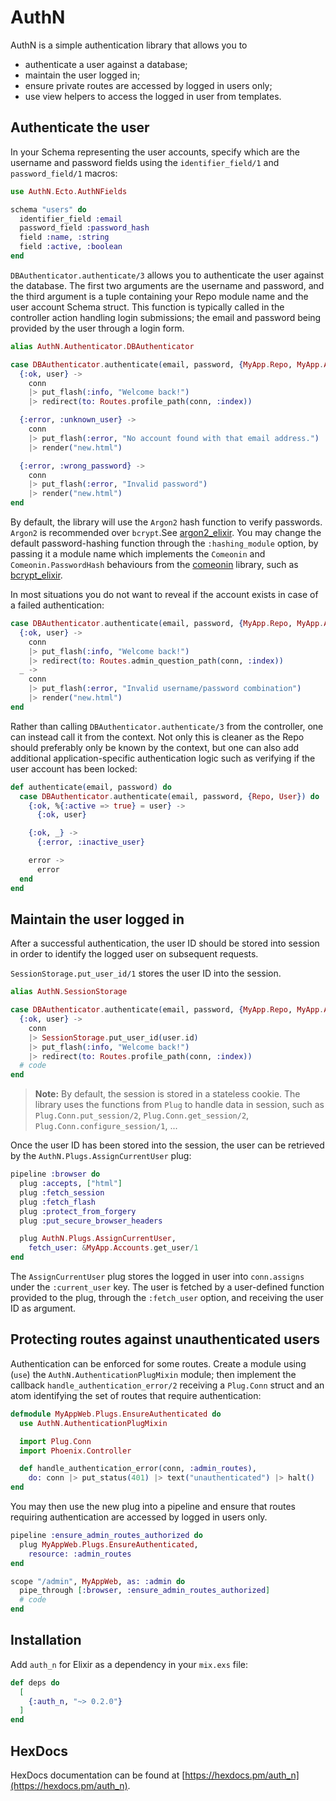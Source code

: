 # AuthN

AuthN is a simple authentication library that allows you to

* authenticate a user against a database;
* maintain the user logged in;
* ensure private routes are accessed by logged in users only;
* use view helpers to access the logged in user from templates.

## Authenticate the user

In your Schema representing the user accounts, specify which are the username and
password fields using the `identifier_field/1` and `password_field/1` macros:

```elixir
use AuthN.Ecto.AuthNFields

schema "users" do
  identifier_field :email
  password_field :password_hash
  field :name, :string
  field :active, :boolean
end
```

`DBAuthenticator.authenticate/3` allows you to authenticate the user against the
database. The first two arguments are the username and password, and the third
argument is a tuple containing your Repo module name and the user account Schema
struct. This function is typically called in the controller action handling login
submissions; the email and password being provided by the user through a login form.

```elixir
alias AuthN.Authenticator.DBAuthenticator

case DBAuthenticator.authenticate(email, password, {MyApp.Repo, MyApp.Accounts.User}) do
  {:ok, user} ->
    conn
    |> put_flash(:info, "Welcome back!")
    |> redirect(to: Routes.profile_path(conn, :index))

  {:error, :unknown_user} ->
    conn
    |> put_flash(:error, "No account found with that email address.")
    |> render("new.html")

  {:error, :wrong_password} ->
    conn
    |> put_flash(:error, "Invalid password")
    |> render("new.html")
end
```

By default, the library will use the `Argon2` hash function to verify passwords.
`Argon2` is recommended over `bcrypt`.See
[argon2_elixir](https://github.com/riverrun/argon2_elixir). You may change the
default password-hashing function through the `:hashing_module` option, by passing
it a module name which implements the `Comeonin` and `Comeonin.PasswordHash`
behaviours from the [comeonin](https://github.com/riverrun/comeonin) library, such
as [bcrypt_elixir](https://github.com/riverrun/bcrypt_elixir).

In most situations you do not want to reveal if the account exists in case of a
failed authentication:

```elixir
case DBAuthenticator.authenticate(email, password, {MyApp.Repo, MyApp.Accounts.User}) do
  {:ok, user} ->
    conn
    |> put_flash(:info, "Welcome back!")
    |> redirect(to: Routes.admin_question_path(conn, :index))
  _ ->
    conn
    |> put_flash(:error, "Invalid username/password combination")
    |> render("new.html")
end
```

Rather than calling `DBAuthenticator.authenticate/3` from the controller, one can
instead call it from the context. Not only this is cleaner as the Repo should
preferably only be known by the context, but one can also add additional 
application-specific authentication logic such as verifying if the user account
has been locked:

```elixir
def authenticate(email, password) do
  case DBAuthenticator.authenticate(email, password, {Repo, User}) do
    {:ok, %{:active => true} = user} ->
      {:ok, user}

    {:ok, _} ->
      {:error, :inactive_user}

    error ->
      error
  end
end
```

## Maintain the user logged in

After a successful authentication, the user ID should be stored into session in
order to identify the logged user on subsequent requests.

`SessionStorage.put_user_id/1` stores the user ID into the session.

```elixir
alias AuthN.SessionStorage

case DBAuthenticator.authenticate(email, password, {MyApp.Repo, MyApp.Accounts.User}) do
  {:ok, user} ->
    conn
    |> SessionStorage.put_user_id(user.id)
    |> put_flash(:info, "Welcome back!")
    |> redirect(to: Routes.profile_path(conn, :index))
  # code
end
```

> **Note:** By default, the session is stored in a stateless cookie. The library
> uses the functions from `Plug` to handle data in session, such as
> `Plug.Conn.put_session/2`, `Plug.Conn.get_session/2`,
> `Plug.Conn.configure_session/1`, ...

Once the user ID has been stored into the session, the user can be retrieved by
the `AuthN.Plugs.AssignCurrentUser` plug:

```elixir
pipeline :browser do
  plug :accepts, ["html"]
  plug :fetch_session
  plug :fetch_flash
  plug :protect_from_forgery
  plug :put_secure_browser_headers

  plug AuthN.Plugs.AssignCurrentUser,
    fetch_user: &MyApp.Accounts.get_user/1
end
```

The `AssignCurrentUser` plug stores the logged in user into `conn.assigns` under
the `:current_user` key. The user is fetched by a user-defined function provided
to the plug, through the `:fetch_user` option, and receiving the user ID as
argument.

## Protecting routes against unauthenticated users

Authentication can be enforced for some routes. Create a module using (`use`) the
`AuthN.AuthenticationPlugMixin` module; then implement the callback
`handle_authentication_error/2` receiving a `Plug.Conn` struct and an atom
identifying the set of routes that require authentication:

```elixir
defmodule MyAppWeb.Plugs.EnsureAuthenticated do
  use AuthN.AuthenticationPlugMixin

  import Plug.Conn
  import Phoenix.Controller

  def handle_authentication_error(conn, :admin_routes),
    do: conn |> put_status(401) |> text("unauthenticated") |> halt()
end
```

You may then use the new plug into a pipeline and ensure that routes requiring
authentication are accessed by logged in users only.

```elixir
pipeline :ensure_admin_routes_authorized do
  plug MyAppWeb.Plugs.EnsureAuthenticated,
    resource: :admin_routes
end

scope "/admin", MyAppWeb, as: :admin do
  pipe_through [:browser, :ensure_admin_routes_authorized]
  # code
end
```

## Installation

Add `auth_n` for Elixir as a dependency in your `mix.exs` file:

```elixir
def deps do
  [
    {:auth_n, "~> 0.2.0"}
  ]
end
```

## HexDocs

HexDocs documentation can be found at [https://hexdocs.pm/auth_n](https://hexdocs.pm/auth_n).
